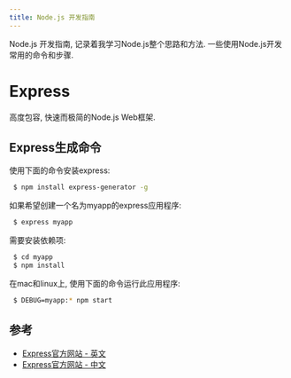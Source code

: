 ```yaml
---
title: Node.js 开发指南
---
```

Node.js 开发指南, 记录着我学习Node.js整个思路和方法. 一些使用Node.js开发常用的命令和步骤.

<!-- more -->


# Express
高度包容, 快速而极简的Node.js Web框架.

## Express生成命令

使用下面的命令安装express:
```bash
 $ npm install express-generator -g
```

如果希望创建一个名为myapp的express应用程序:
```bash
 $ express myapp
```

需要安装依赖项:
```bash
 $ cd myapp
 $ npm install
```

在mac和linux上, 使用下面的命令运行此应用程序:
```bash
 $ DEBUG=myapp:* npm start
```

## 参考
* [Express官方网站 - 英文](http://expressjs.com/)
* [Express官方网站 - 中文](http://expressjs.com/zh-cn/)
